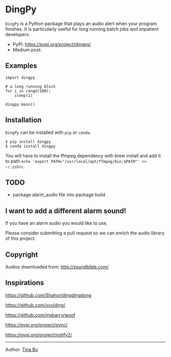 # DingPy

`DingPy` is a Python package that plays an audio alert when your program finishes. It is particularly useful for long running batch jobs and impatient developers.

- PyPI: https://pypi.org/project/dingpy/
- Medium post: 


## Examples 

```
import dingpy

# a long running block 
for i in range(100):
    sleep(1)

dingpy.main()
```


## Installation 

`DingPy` can be installed with `pip` or `conda`.

```
$ pip install dingpy
$ conda install dingpy
```

You will have to install the ffmpeg dependency with brew install and add it to path `echo 'export PATH="/usr/local/opt/ffmpeg/bin:$PATH"' >> ~/.zshrc`.

## TODO 
- package alarm_audio file into package build

## I want to add a different alarm sound!

If you have an alarm audio you would like to use, 

Please consider submitting a pull request so we can enrich the audio library of this project. 


## Copyright

Audios downloaded from: http://soundbible.com/

## Inspirations <a name="inspirations"></a>

https://github.com/Shahor/dingdingdong

https://github.com/xxv/ding/

https://github.com/msbarry/woof

https://pypi.org/project/pync/

https://pypi.org/project/notify2/

---

Author: [Tina Bu](http://medium.com/@tinabu/)


